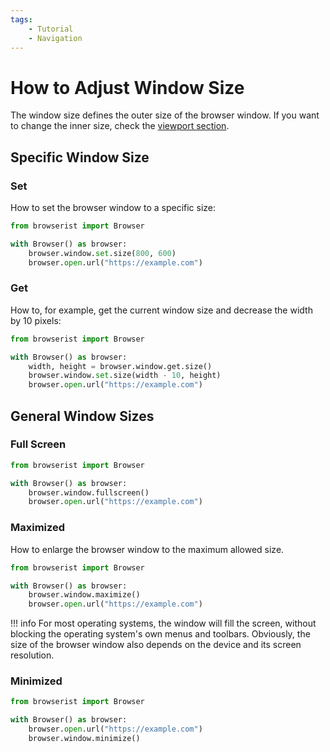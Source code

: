 ```yaml
---
tags:
    - Tutorial
    - Navigation
---
```


# How to Adjust Window Size
The window size defines the outer size of the browser window. If you want to change the inner size, check the [viewport section](./../settings/viewport.md).

## Specific Window Size
### Set
How to set the browser window to a specific size:

```python linenums="1"
from browserist import Browser

with Browser() as browser:
    browser.window.set.size(800, 600)
    browser.open.url("https://example.com")
```

### Get
How to, for example, get the current window size and decrease the width by 10 pixels:

```python linenums="1"
from browserist import Browser

with Browser() as browser:
    width, height = browser.window.get.size()
    browser.window.set.size(width - 10, height)
    browser.open.url("https://example.com")
```

## General Window Sizes
### Full Screen
```python linenums="1"
from browserist import Browser

with Browser() as browser:
    browser.window.fullscreen()
    browser.open.url("https://example.com")
```

### Maximized
How to enlarge the browser window to the maximum allowed size.

```python linenums="1"
from browserist import Browser

with Browser() as browser:
    browser.window.maximize()
    browser.open.url("https://example.com")
```

!!! info
    For most operating systems, the window will fill the screen, without blocking the operating system's own menus and toolbars. Obviously, the size of the browser window also depends on the device and its screen resolution.

### Minimized
```python linenums="1"
from browserist import Browser

with Browser() as browser:
    browser.open.url("https://example.com")
    browser.window.minimize()
```
